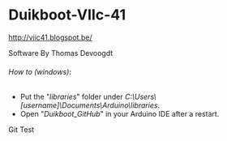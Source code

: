 # Duikboot-VIIc-41
http://viic41.blogspot.be/

Software By Thomas Devoogdt



######  How to (windows):
- Put the "*libraries*" folder under *C:\Users\\[username]\Documents\Arduino\libraries*.
- Open "*Duikboot_GitHub*" in your Arduino IDE after a restart.

Git Test
